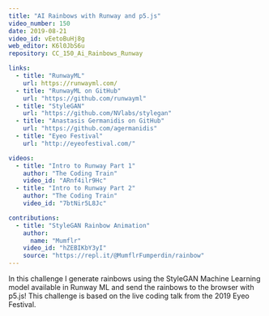 ```yaml
---
title: "AI Rainbows with Runway and p5.js"
video_number: 150
date: 2019-08-21
video_id: vEetoBuHj8g
web_editor: K6l0JbS6u
repository: CC_150_Ai_Rainbows_Runway

links:
  - title: "RunwayML"
    url: https://runwayml.com/
  - title: "RunwayML on GitHub"
    url: "https://github.com/runwayml"
  - title: "StyleGAN"
    url: "https://github.com/NVlabs/stylegan"
  - title: "Anastasis Germanidis on GitHub"
    url: "https://github.com/agermanidis"
  - title: "Eyeo Festival"
    url: "http://eyeofestival.com/"

videos:
  - title: "Intro to Runway Part 1"
    author: "The Coding Train"
    video_id: "ARnf4ilr9Hc"
  - title: "Intro to Runway Part 2"
    author: "The Coding Train"
    video_id: "7btNir5L8Jc"

contributions:
  - title: "StyleGAN Rainbow Animation"
    author:
      name: "Mumflr"
    video_id: "hZEBIKbY3yI"
    source: "https://repl.it/@MumflrFumperdin/rainbow"
---
```


In this challenge I generate rainbows using the StyleGAN Machine Learning model available in Runway ML and send the rainbows to the browser with p5.js! This challenge is based on the live coding talk from the 2019 Eyeo Festival.
